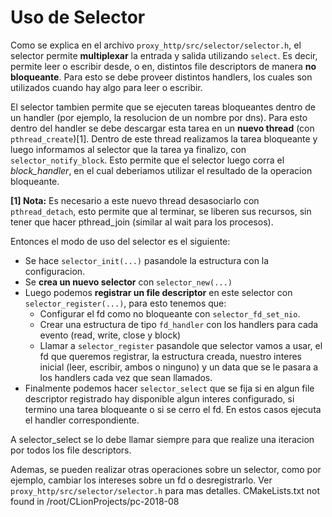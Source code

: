 # Uso de Selector

Como se explica en el archivo `proxy_http/src/selector/selector.h`, el selector permite **multiplexar** la entrada y salida utilizando `select`. Es decir, permite leer o escribir desde, o en, distintos file descriptors de manera **no bloqueante**. Para esto se debe proveer distintos handlers, los cuales son utilizados cuando hay algo para leer o escribir.

El selector tambien permite que se ejecuten tareas bloqueantes dentro de un handler (por ejemplo, la resolucion de un nombre por dns). Para esto dentro del handler se debe descargar esta tarea en un **nuevo thread** (con `pthread_create`)[1]. Dentro de este thread realizamos la tarea bloqueante y luego informamos al selector que la tarea ya finalizo, con `selector_notify_block`. Esto permite que el selector luego corra el *block_handler*, en el cual deberiamos utilizar el resultado de la operacion bloqueante.

**[1] Nota:** Es necesario a este nuevo thread desasociarlo con `pthread_detach`, esto permite que al terminar, se liberen sus recursos, sin tener que hacer pthread_join (similar al wait para los procesos).

Entonces el modo de uso del selector es el siguiente:
- Se hace `selector_init(...)` pasandole la estructura con la configuracion.
- Se **crea un nuevo selector** con `selector_new(...)`
- Luego podemos **registrar un file descriptor** en este selector con `selector_register(...)`, para esto tenemos que:
  - Configurar el fd como no bloqueante con `selector_fd_set_nio`.
  - Crear una estructura de tipo `fd_handler` con los handlers para cada evento (read, write, close y block)
  - Llamar a `selector_register` pasandole que selector vamos a usar, el fd que queremos registrar, la estructura creada, nuestro interes inicial (leer, escribir, ambos o ninguno) y un data que se le pasara a los handlers cada vez que sean llamados.
- Finalmente podemos hacer `selector_select` que se fija si en algun file descriptor registrado hay disponible algun interes configurado, si termino una tarea bloqueante o si se cerro el fd. En estos casos ejecuta el handler correspondiente.

A selector_select se lo debe llamar siempre para que realize una iteracion por todos los file descriptors.

Ademas, se pueden realizar otras operaciones sobre un selector, como por ejemplo, cambiar los intereses sobre un fd o desregistrarlo. Ver `proxy_http/src/selector/selector.h` para mas detalles.
CMakeLists.txt not found in /root/CLionProjects/pc-2018-08
